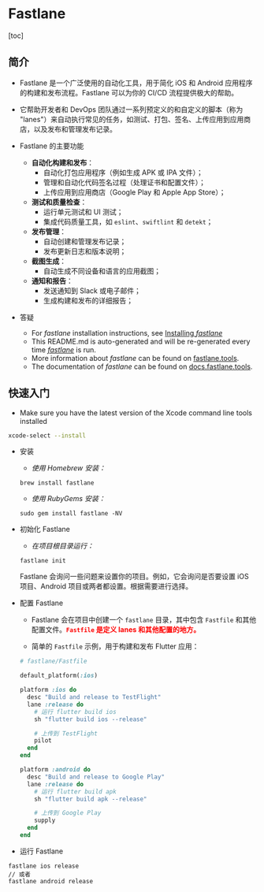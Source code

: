 # Fastlane

[toc]

## 简介

* Fastlane 是一个广泛使用的自动化工具，用于简化 iOS 和 Android 应用程序的构建和发布流程。Fastlane 可以为你的 CI/CD 流程提供极大的帮助。

* 它帮助开发者和 DevOps 团队通过一系列预定义的和自定义的脚本（称为 "lanes"）来自动执行常见的任务，如测试、打包、签名、上传应用到应用商店，以及发布和管理发布记录。

* Fastlane 的主要功能

  * **自动化构建和发布**：
    * 自动化打包应用程序（例如生成 APK 或 IPA 文件）；
    * 管理和自动化代码签名过程（处理证书和配置文件）；
    * 上传应用到应用商店（Google Play 和 Apple App Store）；
  * **测试和质量检查**：
    * 运行单元测试和 UI 测试；
    * 集成代码质量工具，如 `eslint`、`swiftlint` 和 `detekt`；
  * **发布管理**：
    * 自动创建和管理发布记录；
    * 发布更新日志和版本说明；
  * **截图生成**：
    - 自动生成不同设备和语言的应用截图；
  * **通知和报告**：
    - 发送通知到 Slack 或电子邮件；
    - 生成构建和发布的详细报告；

* 答疑

  * For _fastlane_ installation instructions, see [Installing _fastlane_](https://docs.fastlane.tools/#installing-fastlane)
  * This README.md is auto-generated and will be re-generated every time [_fastlane_](https://fastlane.tools) is run.
  * More information about _fastlane_ can be found on [fastlane.tools](https://fastlane.tools).
  * The documentation of _fastlane_ can be found on [docs.fastlane.tools](https://docs.fastlane.tools).

## 快速入门

  * Make sure you have the latest version of the Xcode command line tools installed
    
  ```sh
  xcode-select --install
  ```

  * 安装
    
    * *使用 Homebrew 安装：*
    
    ```shell
    brew install fastlane
    ```
    
    * *使用 RubyGems 安装：*
    
    ```shell
    sudo gem install fastlane -NV
    ```

  * 初始化 Fastlane

    * *在项目根目录运行：*

    ```shell
    fastlane init
    ```

    Fastlane 会询问一些问题来设置你的项目。例如，它会询问是否要设置 iOS 项目、Android 项目或两者都设置。根据需要进行选择。

  * 配置 Fastlane

    * Fastlane 会在项目中创建一个 `fastlane` 目录，其中包含 `Fastfile` 和其他配置文件。<font color=red>**`Fastfile` 是定义 lanes 和其他配置的地方。**</font>

    * 简单的 `Fastfile` 示例，用于构建和发布 Flutter 应用：

    ```ruby
    # fastlane/Fastfile

    default_platform(:ios)

    platform :ios do
      desc "Build and release to TestFlight"
      lane :release do
        # 运行 flutter build ios
        sh "flutter build ios --release"

        # 上传到 TestFlight
        pilot
      end
    end

    platform :android do
      desc "Build and release to Google Play"
      lane :release do
        # 运行 flutter build apk
        sh "flutter build apk --release"

        # 上传到 Google Play
        supply
      end
    end
    ```

  * 运行 Fastlane

  ```shell
  fastlane ios release
  // 或者
  fastlane android release
  ```
